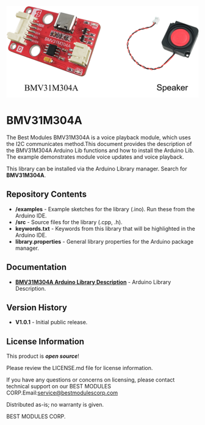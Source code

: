 <div align=center>
<img src="https://github.com/BestModules-Libraries/img/blob/main/BMV31M304A_V1.0.png" width="506" height="240"> 
</div> 

BMV31M304A
===========================================================

The Best Modules BMV31M304A is a voice playback module, which uses the I2C communicates method.This document provides the description of the BMV31M304A Arduino Lib functions and how to install the Arduino Lib. The example demonstrates module voice updates and voice playback.

This library can be installed via the Arduino Library manager. Search for **BMV31M304A**. 

Repository Contents
-------------------

* **/examples** - Example sketches for the library (.ino). Run these from the Arduino IDE. 
* **/src** - Source files for the library (.cpp, .h).
* **keywords.txt** - Keywords from this library that will be highlighted in the Arduino IDE. 
* **library.properties** - General library properties for the Arduino package manager. 

Documentation 
-------------------

* **[BMV31M304A Arduino Library Description]( https://www.bestmodulescorp.com/bmv31m304a.html)** - Arduino Library Description.

Version History  
-------------------

* **V1.0.1** - Initial public release.

  
License Information
-------------------

This product is _**open source**_! 

Please review the LICENSE.md file for license information. 

If you have any questions or concerns on licensing, please contact technical support on our BEST MODULES CORP.Email:service@bestmodulescorp.com

Distributed as-is; no warranty is given.

BEST MODULES CORP.

